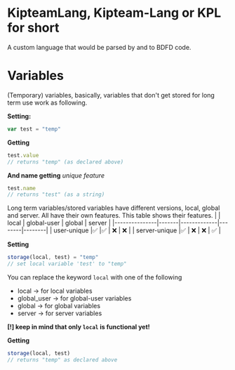 # KipteamLang, Kipteam-Lang or KPL for short
A custom language that would be parsed by and to BDFD code.

# Variables
(Temporary) variables, basically, variables that don't get stored for long term use work as following.

**Setting:**
```js
var test = "temp"
```

**Getting**
```js
test.value 
// returns "temp" (as declared above)
```

**And name getting** _unique feature_
```js
test.name
// returns "test" (as a string)
```

Long term variables/stored variables have different versions, local, global and server. All have their own features.
This table shows their features.
|               | local | global-user | global | server |
|---------------|-------|-------------|--------|--------|
| user-unique   |✅     |✅          | ❌     | ❌    |
| server-unique |✅     | ❌         | ❌     | ✅    |

**Setting**
```js
storage(local, test) = "temp"
// set local variable 'test' to "temp"
```
You can replace the keyword `local` with one of the following
- local -> for local variables
- global_user -> for global-user variables
- global -> for global variables
- server -> for server variables

**[!] keep in mind that only `local` is functional yet!**

**Getting**
```js
storage(local, test)
// returns "temp" as declared above
```
